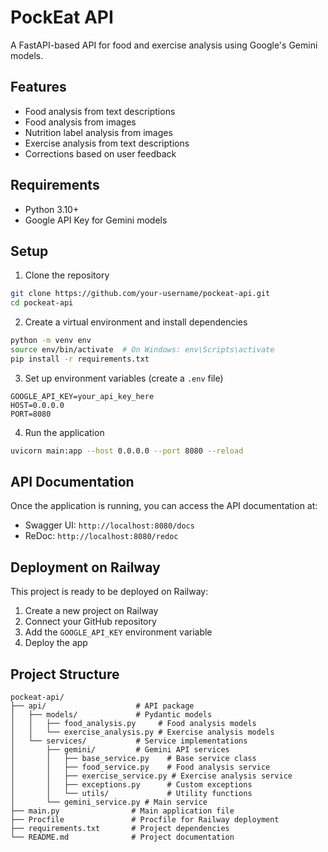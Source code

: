 # PockEat API

A FastAPI-based API for food and exercise analysis using Google's Gemini models.

## Features

- Food analysis from text descriptions
- Food analysis from images
- Nutrition label analysis from images
- Exercise analysis from text descriptions
- Corrections based on user feedback

## Requirements

- Python 3.10+
- Google API Key for Gemini models

## Setup

1. Clone the repository
```bash
git clone https://github.com/your-username/pockeat-api.git
cd pockeat-api
```

2. Create a virtual environment and install dependencies
```bash
python -m venv env
source env/bin/activate  # On Windows: env\Scripts\activate
pip install -r requirements.txt
```

3. Set up environment variables (create a `.env` file)
```
GOOGLE_API_KEY=your_api_key_here
HOST=0.0.0.0
PORT=8080
```

4. Run the application
```bash
uvicorn main:app --host 0.0.0.0 --port 8080 --reload
```

## API Documentation

Once the application is running, you can access the API documentation at:

- Swagger UI: `http://localhost:8080/docs`
- ReDoc: `http://localhost:8080/redoc`

## Deployment on Railway

This project is ready to be deployed on Railway:

1. Create a new project on Railway
2. Connect your GitHub repository
3. Add the `GOOGLE_API_KEY` environment variable
4. Deploy the app

## Project Structure

```
pockeat-api/
├── api/                    # API package
│   ├── models/             # Pydantic models
│   │   ├── food_analysis.py     # Food analysis models
│   │   └── exercise_analysis.py # Exercise analysis models
│   └── services/           # Service implementations
│       ├── gemini/         # Gemini API services
│       │   ├── base_service.py    # Base service class
│       │   ├── food_service.py    # Food analysis service
│       │   ├── exercise_service.py # Exercise analysis service
│       │   ├── exceptions.py      # Custom exceptions
│       │   └── utils/             # Utility functions
│       └── gemini_service.py # Main service
├── main.py                # Main application file
├── Procfile               # Procfile for Railway deployment
├── requirements.txt       # Project dependencies
└── README.md              # Project documentation
``` 
